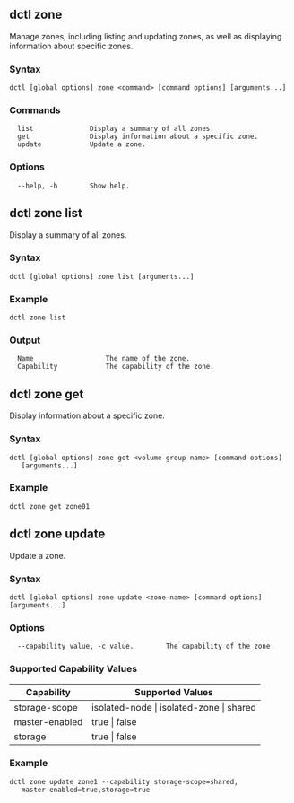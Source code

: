 ## dctl zone

Manage zones, including listing and updating zones, as well as displaying information about specific zones.

### Syntax

    dctl [global options] zone <command> [command options] [arguments...]
    
### Commands

```
  list              Display a summary of all zones.
  get               Display information about a specific zone.
  update            Update a zone.
```

### Options

```
  --help, -h        Show help.
```

## dctl zone list

Display a summary of all zones.

### Syntax
    dctl [global options] zone list [arguments...]

### Example

    dctl zone list

### Output

```
  Name                  The name of the zone.
  Capability            The capability of the zone.
```

## dctl zone get

Display information about a specific zone.

### Syntax

    dctl [global options] zone get <volume-group-name> [command options] 
       [arguments...]

### Example

    dctl zone get zone01

## dctl zone update

Update a zone.

### Syntax

    dctl [global options] zone update <zone-name> [command options] [arguments...]

### Options

```
  --capability value, -c value.        The capability of the zone.
```

### Supported Capability Values

| Capability  | Supported Values  |
|---|---|
| storage-scope  | isolated-node \| isolated-zone \| shared  |
| master-enabled  | true \| false  |
| storage  | true \| false  |

### Example

    dctl zone update zone1 --capability storage-scope=shared,
       master-enabled=true,storage=true
